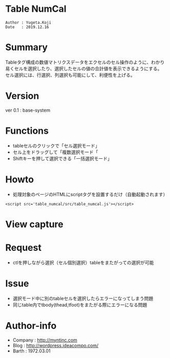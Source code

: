 Table NumCal
==
```
Author : Yugeta.Koji
Date   : 2019.12.16
```

# Summary
Tableタグ構成の数値マトリクスデータをエクセルのセル操作のように、わかり易くセルを選択したり、選択したセルの値の合計値を表示できるようにする。
セル選択には、行選択、列選択も可能にして、利便性を上げる。

# Version
ver 0.1 : base-system

# Functions
- tableセルのクリックで「セル選択モード」
- セル上をドラッグして「複数選択モード「
- Shiftキーを押して選択できる「一括選択モード」

# Howto
- 処理対象のページのHTMLにscriptタグを設置するだけ（自動起動されます）
```
<script src='table_numcal/src/table_numcal.js'></script>
```

# View capture


# Request
- ctlを押しながら選択（セル個別選択）tableをまたがっての選択が可能

# Issue
- 選択モード中に別のtableセルを選択したらエラーになってしまう問題
- 同じtable内でtbody(thead,tfoot)をまたがる際にエラーになる問題

# Author-info
- Company : http://myntinc.com
- Blog    : http://wordpress.ideacompo.com/
- Barth   : 1972.03.01
